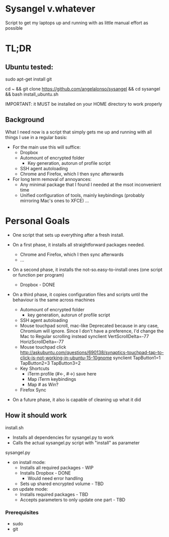 # Sysangel v.whatever

Script to get my laptops up and running with as little manual effort as possible


# TL;DR

## Ubuntu tested:

sudo apt-get install git

cd ~ && git clone https://github.com/angelalonso/sysangel && cd sysangel && bash install_ubuntu.sh

IMPORTANT: it MUST be installed on your HOME directory to work properly


## Background

What I need now is a script that simply gets me up and running with all things I use in a regular basis:
- For the main use this will suffice:
  - Dropbox
  - Automount of encrypted folder
    - Key generation, autorun of profile script
  - SSH agent autoloading
  - Chrome and Firefox, which I then sync afterwards
- For long term removal of annoyances:
  - Any minimal package that I found I needed at the msot inconvenient time
  - Unified configuration of tools, mainly keybindings (probably mirroring Mac's ones to XFCE)
...

# Personal Goals

- One script that sets up everything after a fresh install.
- On a first phase, it installs all straightforward packages needed.
  - Chrome and Firefox, which I then sync afterwards
  - ...
- On a second phase, it installs the not-so.easy-to-install ones (one script or function per program)
  - Dropbox - DONE
- On a third phase, it copies configuration files and scripts until the behaviour is the same across machines
  - Automount of encrypted folder
    - key generation, autorun of profile script
  - SSH agent autoloading
  - Mouse touchpad scroll, mac-like
    Deprecated because in any case, Chromium will ignore.
    Since I don't have a preference, I'd change the Mac to Regular scrolling instead
    synclient VertScrollDelta=-77 HorizScrollDelta=-77
  - Mouse touchpad click
    http://askubuntu.com/questions/690138/synaptics-touchpad-tap-to-click-is-not-working-in-ubuntu-15-10gnome
    synclient TapButton1=1 TapButton2=3 TapButton3=2
  - Key Shortcuts
    - iTerm profile (#<-, #->) save here
    - Map iTerm keybindings
    - Map # as Win?
  - Firefox Sync

- On a future phase, it also is capable of cleaning up what it did

## How it should work

install.sh
- Installs all dependencies for sysangel.py to work
- Calls the actual sysangel.py script with "install" as parameter

sysangel.py
- on install mode:
  - Installs all required packages - WIP
  - Installs Dropbox - DONE
    - Would need error handling
  - Sets up shared encrypted volume - TBD
- on update mode:
  - Installs required packages - TBD
  - Accepts parameters to only update one part - TBD

### Prerequisites

- sudo<br>
- git


